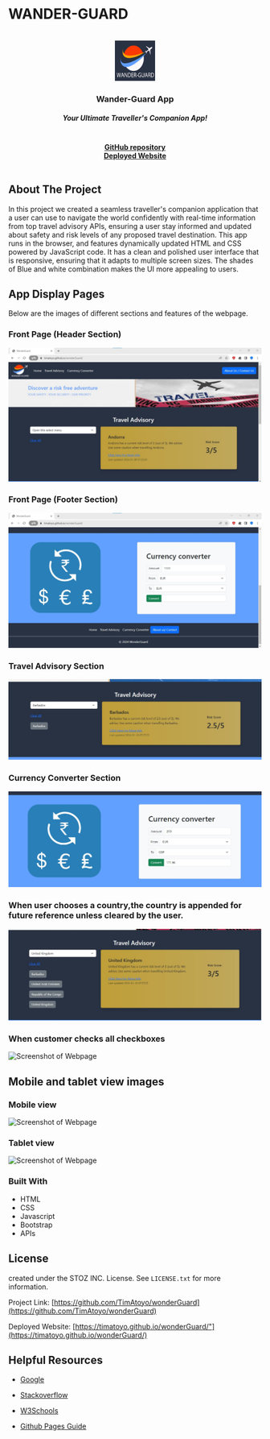 # WANDER-GUARD

<!-- Developer Signature and github details -->
<br />
<div align="center">
  <a href="https://timatoyo.github.io/wonderGuard/">
    <img src="./assets/images/logo-1.png" alt="Logo" width="80" height="80">
  </a>

<h3 align="center">Wander-Guard App</h3>
 
  
<h5 align="center">Your Ultimate Traveller's Companion App!  </h5> 
    <br />
    <a href="https://github.com/TimAtoyo/wonderGuard"><strong>GitHub repository</strong></a>
    <br />
    <a href="https://timatoyo.github.io/wonderGuard"><strong>Deployed Website</strong></a>
    <br />
    <br />
    
  
</div>


<!-- ABOUT THE PROJECT -->
## About The Project

In this project we created a seamless traveller's companion application that a user can use to navigate the world confidently with real-time information from top travel advisory APIs, ensuring a user stay informed and updated about safety and risk levels of any proposed travel destination. This app runs in the browser, and features dynamically updated HTML and CSS powered by JavaScript code. It has a clean and polished user interface that is responsive, ensuring that it adapts to multiple screen sizes. The shades of Blue and white combination makes the UI more appealing to users.



## App Display Pages
Below are the images of different sections and features of the webpage.

### Front Page (Header Section)
![Screenshot of Webpage](./assets/images/front-page-1.jpg)

### Front Page (Footer Section)
![Screenshot of Webpage](./assets/images/front-page-2.jpg)

### Travel Advisory Section
![Screenshot of Webpage](./assets/images/travel-advisory-section.jpg)

### Currency Converter Section
![Screenshot of Webpage](./assets/images/currency-convert-sect.jpg)

### When user chooses a country,the country is appended for future reference unless cleared by the user.
![Screenshot of Webpage](./assets/images/search-hist-buttons.jpg)

### When customer checks all checkboxes
![Screenshot of Webpage](./images/mixed-number-character.JPG)



## Mobile and tablet view images

### Mobile view
![Screenshot of Webpage](./images/mobile-view.JPG)

### Tablet view
![Screenshot of Webpage](./images/ipad-view.JPG)

### Built With


* HTML
* CSS
* Javascript
* Bootstrap
* APIs


<!-- LICENSE -->
## License

created under the STOZ INC. License. See `LICENSE.txt` for more information.




Project Link: [https://github.com/TimAtoyo/wonderGuard](https://github.com/TimAtoyo/wonderGuard)

Deployed Website: [https://timatoyo.github.io/wonderGuard/"](https://timatoyo.github.io/wonderGuard/)

## Helpful Resources
- [Google](https://www.google.com/)
- [Stackoverflow](https://stackoverflow.com/)

- [W3Schools](https://www.w3schools.com/js/DEFAULT.asp)

- [Github Pages Guide](https://pages.github.com/)



